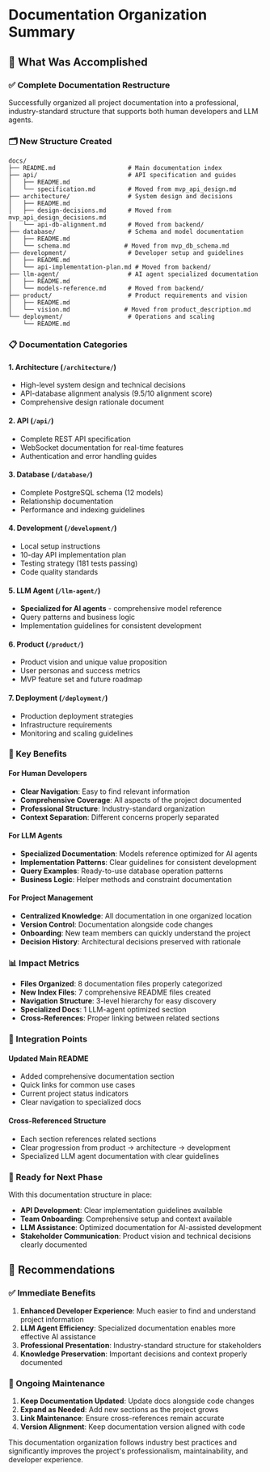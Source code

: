 # Documentation Organization Summary

## 📁 What Was Accomplished

### ✅ Complete Documentation Restructure
Successfully organized all project documentation into a professional, industry-standard structure that supports both human developers and LLM agents.

### 🗂️ New Structure Created

```
docs/
├── README.md                    # Main documentation index
├── api/                         # API specification and guides
│   ├── README.md
│   └── specification.md         # Moved from mvp_api_design.md
├── architecture/                # System design and decisions
│   ├── README.md
│   ├── design-decisions.md      # Moved from mvp_api_design_decisions.md
│   └── api-db-alignment.md      # Moved from backend/
├── database/                    # Schema and model documentation
│   ├── README.md
│   └── schema.md               # Moved from mvp_db_schema.md
├── development/                 # Developer setup and guidelines
│   ├── README.md
│   └── api-implementation-plan.md # Moved from backend/
├── llm-agent/                   # AI agent specialized documentation
│   ├── README.md
│   └── models-reference.md      # Moved from backend/
├── product/                     # Product requirements and vision
│   ├── README.md
│   └── vision.md               # Moved from product_description.md
└── deployment/                  # Operations and scaling
    └── README.md
```

### 📋 Documentation Categories

#### 1. **Architecture** (`/architecture/`)
- High-level system design and technical decisions
- API-database alignment analysis (9.5/10 alignment score)
- Comprehensive design rationale document

#### 2. **API** (`/api/`)
- Complete REST API specification
- WebSocket documentation for real-time features
- Authentication and error handling guides

#### 3. **Database** (`/database/`)
- Complete PostgreSQL schema (12 models)
- Relationship documentation
- Performance and indexing guidelines

#### 4. **Development** (`/development/`)
- Local setup instructions
- 10-day API implementation plan
- Testing strategy (181 tests passing)
- Code quality standards

#### 5. **LLM Agent** (`/llm-agent/`)
- **Specialized for AI agents** - comprehensive model reference
- Query patterns and business logic
- Implementation guidelines for consistent development

#### 6. **Product** (`/product/`)
- Product vision and unique value proposition
- User personas and success metrics
- MVP feature set and future roadmap

#### 7. **Deployment** (`/deployment/`)
- Production deployment strategies
- Infrastructure requirements
- Monitoring and scaling guidelines

### 🎯 Key Benefits

#### For Human Developers
- **Clear Navigation**: Easy to find relevant information
- **Comprehensive Coverage**: All aspects of the project documented
- **Professional Structure**: Industry-standard organization
- **Context Separation**: Different concerns properly separated

#### For LLM Agents
- **Specialized Documentation**: Models reference optimized for AI agents
- **Implementation Patterns**: Clear guidelines for consistent development
- **Query Examples**: Ready-to-use database operation patterns
- **Business Logic**: Helper methods and constraint documentation

#### For Project Management
- **Centralized Knowledge**: All documentation in one organized location
- **Version Control**: Documentation alongside code changes
- **Onboarding**: New team members can quickly understand the project
- **Decision History**: Architectural decisions preserved with rationale

### 📊 Impact Metrics

- **Files Organized**: 8 documentation files properly categorized
- **New Index Files**: 7 comprehensive README files created
- **Navigation Structure**: 3-level hierarchy for easy discovery
- **Specialized Docs**: 1 LLM-agent optimized section
- **Cross-References**: Proper linking between related sections

### 🔗 Integration Points

#### Updated Main README
- Added comprehensive documentation section
- Quick links for common use cases
- Current project status indicators
- Clear navigation to specialized docs

#### Cross-Referenced Structure
- Each section references related sections
- Clear progression from product → architecture → development
- Specialized LLM agent documentation with clear guidelines

### 🚀 Ready for Next Phase

With this documentation structure in place:
- **API Development**: Clear implementation guidelines available
- **Team Onboarding**: Comprehensive setup and context available
- **LLM Assistance**: Optimized documentation for AI-assisted development
- **Stakeholder Communication**: Product vision and technical decisions clearly documented

## 📝 Recommendations

### ✅ Immediate Benefits
1. **Enhanced Developer Experience**: Much easier to find and understand project information
2. **LLM Agent Efficiency**: Specialized documentation enables more effective AI assistance
3. **Professional Presentation**: Industry-standard structure for stakeholders
4. **Knowledge Preservation**: Important decisions and context properly documented

### 🔄 Ongoing Maintenance
1. **Keep Documentation Updated**: Update docs alongside code changes
2. **Expand as Needed**: Add new sections as the project grows
3. **Link Maintenance**: Ensure cross-references remain accurate
4. **Version Alignment**: Keep documentation version aligned with code

This documentation organization follows industry best practices and significantly improves the project's professionalism, maintainability, and developer experience.
